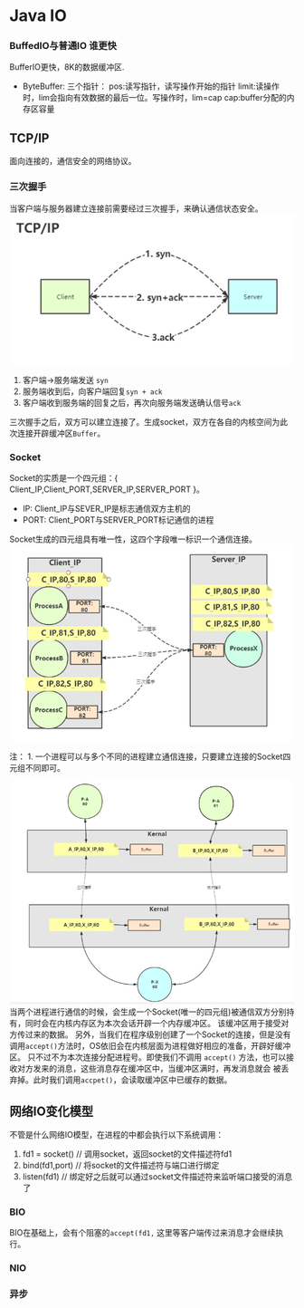 # Java IO

### BuffedIO与普通IO 谁更快

BufferIO更快，8K的数据缓冲区.

- ByteBuffer:
  三个指针： pos:读写指针，读写操作开始的指针 limit:读操作时，lim会指向有效数据的最后一位。写操作时，lim=cap cap:buffer分配的内存区容量

## TCP/IP

面向连接的，通信安全的网络协议。

### 三次握手

当客户端与服务器建立连接前需要经过三次握手，来确认通信状态安全。
![三次握手](../../img/IO-TCP-IP-三次握手.PNG)

1. 客户端->服务端发送 `syn`
2. 服务端收到后，向客户端回复`syn + ack`
3. 客户端收到服务端的回复之后，再次向服务端发送确认信号`ack`

三次握手之后，双方可以建立连接了。生成socket，双方在各自的内核空间为此次连接开辟缓冲区`Buffer`。

### Socket

Socket的实质是一个四元组：{ Client_IP,Client_PORT,SERVER_IP,SERVER_PORT }。

- IP: Client_IP与SEVER_IP是标志通信双方主机的
- PORT: Client_PORT与SERVER_PORT标记通信的进程

Socket生成的四元组具有唯一性，这四个字段唯一标识一个通信连接。
![Socket-逻辑模型](../../img/IO-Socket-逻辑模型.PNG)

注： 1. 一个进程可以与多个不同的进程建立通信连接，只要建立连接的Socket四元组不同即可。

![Socket-物理模型](../../img/IO-Socket-物理模型.PNG)
当两个进程进行通信的时候，会生成一个Socket(唯一的四元组)被通信双方分别持有，同时会在内核内存区为本次会话开辟一个内存缓冲区。
该缓冲区用于接受对方传过来的数据。
另外，当我们在程序级别创建了一个Socket的连接，但是没有调用`accept()`方法时，OS依旧会在内核层面为进程做好相应的准备，开辟好缓冲区。
只不过不为本次连接分配进程号。即使我们不调用 `accept()` 方法，也可以接收对方发来的消息，这些消息存在缓冲区中，当缓冲区满时，再发消息就会
被丢弃掉。此时我们调用`accpet()`，会读取缓冲区中已缓存的数据。

## 网络IO变化模型
不管是什么网络IO模型，在进程的中都会执行以下系统调用：
1. fd1 = socket()  //  调用socket，返回socket的文件描述符fd1
2. bind(fd1,port)  //  将socket的文件描述符与端口进行绑定
3. listen(fd1)     //  绑定好之后就可以通过socket文件描述符来监听端口接受的消息了
### BIO
BIO在基础上，会有个阻塞的`accept(fd1,` 这里等客户端传过来消息才会继续执行。

### NIO

### 异步
